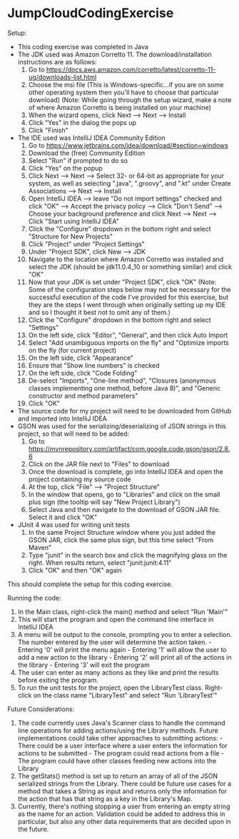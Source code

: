 # JumpCloudCodingExercise

Setup:
  - This coding exercise was completed in Java
  - The JDK used was Amazon Corretto 11. The download/installation instructions are as follows:
    1. Go to https://docs.aws.amazon.com/corretto/latest/corretto-11-ug/downloads-list.html
    2. Choose the msi file (This is Windows-specific...if you are on some other operating system then you'll have to choose that particular download)
    (Note: While going through the setup wizard, make a note of where Amazon Corretto is being installed on your machine)
    3. When the wizard opens, click Next --> Next --> Install
    4. Click "Yes" in the dialog the pops up
    5. Click "Finish"
  - The IDE used was IntelliJ IDEA Community Edition
    1. Go to https://www.jetbrains.com/idea/download/#section=windows
    2. Download the (free) Community Edition
    3. Select "Run" if prompted to do so
    4. Click "Yes" on the popup
    5. Click Next --> Next --> Select 32- or 64-bit as appropriate for your system, as well as selecting ".java", ".groovy", and ".kt" under Create Associations --> Next --> Install
    6. Open IntelliJ IDEA --> leave "Do not import settings" checked and click "OK" --> Accept the privacy policy --> Click "Don't Send" --> Choose your background preference and click Next --> Next --> Click "Start using IntelliJ IDEA"
    7. Click the "Configure" dropdown in the bottom right and select "Structure for New Projects"
    8. Click "Project" under "Project Settings"
    9. Under "Project SDK", click New --> JDK
    10. Navigate to the location where Amazon Corretto was installed and select the JDK (should be jdk11.0.4_10 or something similar) and click "OK"
    11. Now that your JDK is set under "Project SDK", click "OK"
    (Note: Some of the configuration steps below may not be necessary for the successful execution of the code I've provided for this exercise, but they are the steps I went through when originally setting up my IDE and so I thought it best not to omit any of them.)
    12. Click the "Configure" dropdown in the bottom right and select "Settings"
    13. On the left side, click "Editor", "General", and then click Auto Import
    14. Select "Add unambiguous imports on the fly" and "Optimize imports on the fly (for current project)
    15. On the left side, click "Appearance"
    16. Ensure that "Show line numbers" is checked
    17. On the left side, click "Code Folding"
    18. De-select "Imports", "One-line method", "Closures (anonymous classes implementing one method, before Java 8)", and "Generic constructor and method parameters"
    19. Click "OK"
  - The source code for my project will need to be downloaded from GitHub and imported into IntelliJ IDEA
  - GSON was used for the serializing/deserializing of JSON strings in this project, so that will need to be added:
    1. Go to https://mvnrepository.com/artifact/com.google.code.gson/gson/2.8.6
    2. Click on the JAR file next to "Files" to download
    3. Once the download is complete, go into IntelliJ IDEA and open the project containing my source code
    4. At the top, click "File" --> "Project Structure"
    5. In the window that opens, go to "Libraries" and click on the small plus sign (the tooltip will say "New Project Library")
    6. Select Java and then navigate to the download of GSON JAR file. Select it and click "OK"
  - JUnit 4 was used for writing unit tests
    1. In the same Project Structure window where you just added the GSON JAR, click the same plus sign, but this time select "From Maven"
    2. Type "junit" in the search box and click the magnifying glass on the right. When results return, select "junit:junit:4.11"
    3. Click "OK" and then "OK" again
    
This should complete the setup for this coding exercise.



Running the code:
  1. In the Main class, right-click the main() method and select "Run 'Main'"
  2. This will start the program and open the command line interface in IntelliJ IDEA
  3. A menu will be output to the console, prompting you to enter a selection. The number entered by the user will determine the action taken.
    - Entering '0' will print the menu again
    - Entering '1' will allow the user to add a new action to the library
    - Entering '2' will print all of the actions in the library
    - Entering '3' will exit the program
  4. The user can enter as many actions as they like and print the results before exiting the program.
  5. To run the unit tests for the project, open the LibraryTest class. Right-click on the class name "LibraryTest" and select "Run 'LibraryTest'"
  
  
  
Future Considerations:
  1. The code currently uses Java's Scanner class to handle the command line operations for adding actions/using the Library methods. Future implementations could take other approaches to submitting actions:
    - There could be a user interface where a user enters the information for actions to be submitted
    - The program could read actions from a file
    - The program could have other classes feeding new actions into the Library
  2. The getStats() method is set up to return an array of all of the JSON serialized strings from the Library. There could be future use cases for a method that takes a String as input and returns only the information for the action that has that string as a key in the Library's Map.
  3. Currently, there's nothing stopping a user from entering an empty string as the name for an action. Validation could be added to address this in particular, but also any other data requirements that are decided upon in the future.
